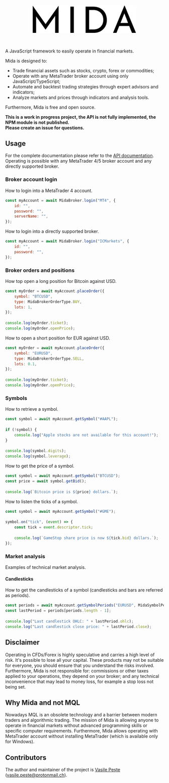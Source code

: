 <br>
<p align="center"> 
    <img src="images/logo.svg" alt="Mida" width="330px">
</p>
<br>

A JavaScript framework to easily operate in financial markets.

Mida is designed to:
- Trade financial assets such as stocks, crypto, forex or commodities;
- Operate with any MetaTrader broker account using only JavaScript/TypeScript;
- Automate and backtest trading strategies through expert advisors and indicators;
- Analyze markets and prices through indicators and analysis tools.

Furthermore, Mida is free and open source.

**This is a work in progress project, the API is not fully implemented, the NPM module is not published.<br>
Please create an issue for questions.**

## Usage
For the complete documentation please refer to the [API documentation]().<br>
Operating is possible with any MetaTrader 4/5 broker account and any directly supported broker.

### Broker account login
How to login into a MetaTrader 4 account.
```javascript
const myAccount = await MidaBroker.login("MT4", {
    id: "",
    password: "",
    serverName: "",
});
```

How to login into a directly supported broker.
```javascript
const myAccount = await MidaBroker.login("ICMarkets", {
    id: "",
    password: "",
});
```

### Broker orders and positions
How top open a long position for Bitcoin against USD.
```javascript
const myOrder = await myAccount.placeOrder({
    symbol: "BTCUSD",
    type: MidaBrokerOrderType.BUY,
    lots: 1,
});

console.log(myOrder.ticket);
console.log(myOrder.openPrice);
```

How to open a short position for EUR against USD.
```javascript
const myOrder = await myAccount.placeOrder({
    symbol: "EURUSD",
    type: MidaBrokerOrderType.SELL,
    lots: 0.1,
});

console.log(myOrder.ticket);
console.log(myOrder.openPrice);
```

### Symbols
How to retrieve a symbol.
```javascript
const symbol = await myAccount.getSymbol("#AAPL");

if (!symbol) {
    console.log("Apple stocks are not available for this account!");
}

console.log(symbol.digits);
console.log(symbol.leverage);
```

How to get the price of a symbol.
```javascript
const symbol = await myAccount.getSymbol("BTCUSD");
const price = await symbol.getBid();

console.log(`Bitcoin price is ${price} dollars.`);
```

How to listen the ticks of a symbol.
```javascript
const symbol = await myAccount.getSymbol("#GME");

symbol.on("tick", (event) => {
    const tick = event.descriptor.tick;
    
    console.log(`GameStop share price is now ${tick.bid} dollars.`);
});
```

### Market analysis
Examples of technical market analysis.

#### Candlesticks
How to get the candlesticks of a symbol (candlesticks and bars are referred as periods).
```javascript
const periods = await myAccount.getSymbolPeriods("EURUSD", MidaSymbolPeriodTimeframeType.M30);
const lastPeriod = periods[periods.length - 1];

console.log("Last candlestick OHLC: " + lastPeriod.ohlc);
console.log("Last candlestick close price: " + lastPeriod.close);
```

## Disclaimer
Operating in CFDs/Forex is highly speculative and carries a high level of risk.
It's possible to lose all your capital. These products may not be suitable for everyone,
you should ensure that you understand the risks involved. Furthermore, Mida is not responsible
for: commissions or other taxes applied to your operations, they depend on your broker;
and any technical inconvenience that may lead to money loss, for example a stop loss not being set.

## Why Mida and not MQL
Nowadays MQL is an obsolete technology and a barrier between
modern traders and algorithmic trading. The mission of Mida is allowing
anyone to operate in financial markets without advanced programming skills or
specific computer requirements. Furthermore, Mida allows operating with MetaTrader
account without installing MetaTrader (which is available only for Windows).

## Contributors
The author and maintainer of the project is [Vasile Pește](https://github.com/Vasile-Peste) (vasile.peste@protonmail.ch).

